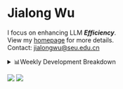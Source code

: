 #  Jialong Wu

I focus on enhancing LLM ***Efficiency***.<br>
View my [homepage](https://callanwu.github.io/) for more details. <br>
Contact: jialongwu@seu.edu.cn

<details><summary>📊Weekly Development Breakdown</summary>

<!--START_SECTION:waka-->

```txt
From: 25 December 2024 - To: 01 January 2025

Total Time: 11 hrs 55 mins

Python     7 hrs 41 mins   ████████████████░░░░░░░░░   64.52 %
Other      2 hrs 48 mins   ██████░░░░░░░░░░░░░░░░░░░   23.52 %
Text       29 mins         █░░░░░░░░░░░░░░░░░░░░░░░░   04.17 %
JSON       26 mins         █░░░░░░░░░░░░░░░░░░░░░░░░   03.73 %
Bash       22 mins         ▓░░░░░░░░░░░░░░░░░░░░░░░░   03.19 %
```

<!--END_SECTION:waka-->

[![wakatime](https://wakatime.com/badge/user/c6720b29-9431-4a60-bc9d-e1fb2b6bd65f.svg)](https://wakatime.com/@c6720b29-9431-4a60-bc9d-e1fb2b6bd65f)
</details>

[![](https://img.shields.io/badge/Google%20Scholar-4385FE.svg?&color=d6d6d6&style=flat-square&logo=google-scholar)](https://scholar.google.com/citations?user=6eg2m4YAAAAJ)
![](https://komarev.com/ghpvc/?username=callanwu)
